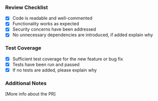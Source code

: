 ### Review Checklist
- [X] Code is readable and well-commented
- [X] Functionality works as expected
- [X] Security concerns have been addressed
- [X] No unnecessary dependencies are introduced, if added explain why

### Test Coverage
- [X] Sufficient test coverage for the new feature or bug fix
- [X] Tests have been run and passed
- [X] If no tests are added, please explain why

### Additional Notes
[More info about the PR]
